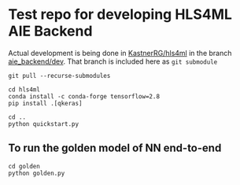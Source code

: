 # Test repo for developing HLS4ML AIE Backend

Actual development is being done in [KastnerRG/hls4ml](https://github.com/KastnerRG/hls4ml) in the branch [aie_backend/dev](https://github.com/KastnerRG/hls4ml/tree/aie_backend/dev). That branch is included here as `git submodule`

```
git pull --recurse-submodules

cd hls4ml
conda install -c conda-forge tensorflow=2.8
pip install .[qkeras]

cd ..
python quickstart.py
```

## To run the golden model of NN end-to-end

```
cd golden
python golden.py
```